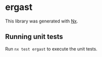 # ergast

This library was generated with [Nx](https://nx.dev).

## Running unit tests

Run `nx test ergast` to execute the unit tests.
